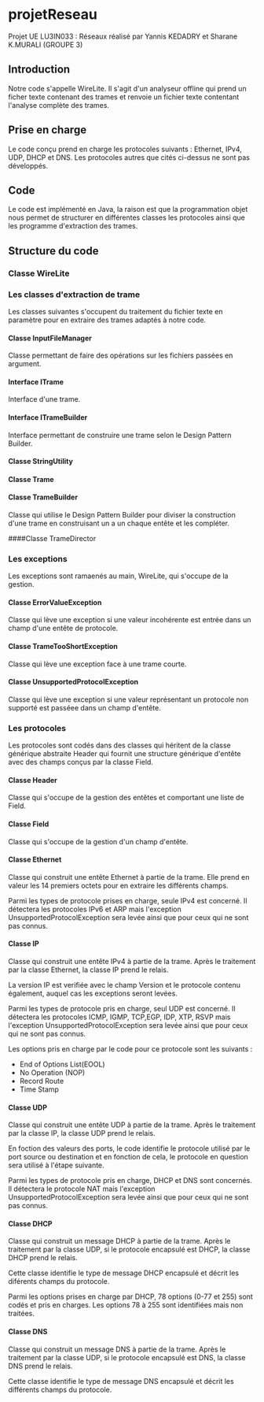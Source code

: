 # projetReseau

Projet UE LU3IN033 : Réseaux réalisé par Yannis KEDADRY et Sharane K.MURALI (GROUPE 3)

## Introduction

Notre code s'appelle WireLite. Il s'agit d'un analyseur offline qui prend un ficher texte contenant des trames et renvoie un fichier texte contentant l'analyse complète des trames.

## Prise en charge
Le code conçu prend en charge les protocoles suivants : Ethernet, IPv4, UDP, DHCP et DNS.
Les protocoles autres que cités ci-dessus ne sont pas développés.

## Code
 
Le code est implémenté en Java, la raison est que la programmation objet nous permet de structurer en différentes classes les protocoles ainsi que les programme d'extraction des trames.

## Structure du code 

### Classe WireLite

### Les classes d'extraction de trame

Les classes suivantes s'occupent du traitement du fichier texte en paramètre pour en extraire des trames adaptés à notre code.

#### Classe InputFileManager

Classe permettant de faire des opérations sur les fichiers passées en argument.

#### Interface ITrame

Interface d'une trame.

#### Interface ITrameBuilder

Interface permettant de construire une trame selon le Design Pattern Builder.

#### Classe StringUtility

#### Classe Trame

#### Classe TrameBuilder
Classe qui utilise le Design Pattern Builder pour diviser la construction d'une trame en construisant un a un chaque entête et les compléter.


####Classe TrameDirector

### Les exceptions

Les exceptions sont ramaenés au main, WireLite, qui s'occupe de la gestion.

#### Classe ErrorValueException

Classe qui lève une exception si une valeur incohérente est entrée dans un champ d'une entête de protocole.

#### Classe TrameTooShortException

Classe qui lève une exception face à une trame courte.

#### Classe UnsupportedProtocolException

Classe qui lève une exception si une valeur représentant un protocole non supporté est passéee dans un champ d'entête.

### Les protocoles

Les protocoles sont codés dans des classes qui héritent de la classe générique abstraite Header qui fournit une structure générique d'entête avec des champs conçus par la classe Field.

#### Classe Header

Classe qui s'occupe de la gestion des entêtes et comportant une liste de Field. 

#### Classe Field

Classe qui s'occupe de la gestion d'un champ d'entête.

#### Classe Ethernet

Classe qui construit une entête Ethernet à partie de la trame.
Elle prend en valeur les 14 premiers octets pour en extraire les différents champs.

Parmi les types de protocole prises en charge, seule IPv4 est concerné. Il détectera les protocoles IPv6 et ARP mais l'exception UnsupportedProtocolException sera levée ainsi que pour ceux qui ne sont pas connus.

#### Classe IP

Classe qui construit une entête IPv4 à partie de la trame.
Après le traitement par la classe Ethernet, la classe IP prend le relais.

La version IP est verifiée avec le champ Version et le protocole contenu également, auquel cas les exceptions seront levées.

Parmi les types de protocole pris en charge, seul UDP est concerné. Il détectera les protocoles ICMP, IGMP, TCP,EGP, IDP, XTP, RSVP mais l'exception UnsupportedProtocolException sera levée ainsi que pour ceux qui ne sont pas connus.

Les options pris en charge par le code pour ce protocole sont les suivants :
- End of Options List(EOOL)
- No Operation (NOP)
- Record Route
- Time Stamp

#### Classe UDP

Classe qui construit une entête UDP à partie de la trame.
Après le traitement par la classe IP, la classe UDP prend le relais.

En foction des valeurs des ports, le code identifie le protocole utilisé par le port source ou destination et en fonction de cela, le protocole en question sera utilisé à l'étape suivante.

Parmi les types de protocole pris en charge, DHCP et DNS sont concernés. Il détectera le protocole NAT mais l'exception UnsupportedProtocolException sera levée ainsi que pour ceux qui ne sont pas connus.

#### Classe DHCP

Classe qui construit un message DHCP à partie de la trame.
Après le traitement par la classe UDP, si le protocole encapsulé est DHCP, la classe DHCP prend le relais.

Cette classe identifie le type de message DHCP encapsulé et décrit les diférents champs du protocole. 

Parmi les options prises en charge par DHCP, 78 options (0-77 et 255) sont codés et pris en charges. Les options 78 à 255 sont identifiées mais non traitées. 

#### Classe DNS

Classe qui construit un message DNS à partie de la trame.
Après le traitement par la classe UDP, si le protocole encapsulé est DNS, la classe DNS prend le relais.

Cette classe identifie le type de message DNS encapsulé et décrit les différents champs du protocole. 

